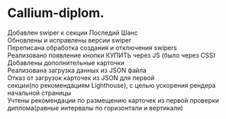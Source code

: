 # Callium-diplom.
Добавлен swiper к секции Последий Шанс\
Обновлены и исправлены версии swiper\
Переписана обработка создания и отключения swipers\
Реализовано появление кнопки КУПИТЬ через JS (было через CSS)\
Добавлены дополнительные карточки\
Реализована загрузка данных из JSON файла\
Отказ от загрузок карточек из JSON для первой\
секции(по рекомендациям Lighthouse), с целью ускорения рендера начальной страницы\
Учтены рекомендации по размещению карточек из первой проверки диплома(равные 
интервалы по горизонтали и вертикали)

